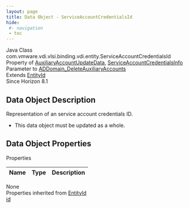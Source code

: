 ```yaml
---
layout: page
title: Data Object - ServiceAccountCredentialsId
hide:
 #- navigation
 - toc
---
```


  
  
  



Java Class
    com.vmware.vdi.vlsi.binding.vdi.entity.ServiceAccountCredentialsId  
Property of
     [AuxiliaryAccountUpdateData](vdi.utils.ADDomain.AuxiliaryAccountUpdateData.md#field_detail), [ServiceAccountCredentialsInfo](vdi.utils.ADDomain.ServiceAccountCredentialsInfo.md#field_detail)  
Parameter to
     [ADDomain_DeleteAuxiliaryAccounts](vdi.utils.ADDomain.md#deleteAuxiliaryAccounts)  
Extends
     [EntityId](vdi.EntityId.md)  
Since 
    Horizon 8.1

## Data Object Description 

Representation of an service account credentials ID. 

  * This data object must be updated as a whole.



## Data Object Properties

Properties

Name |  Type |  Description   
---|---|---  
None  
Properties inherited from [EntityId](vdi.EntityId.md)  
[id](vdi.EntityId.md#id)  
  
  

  
  


